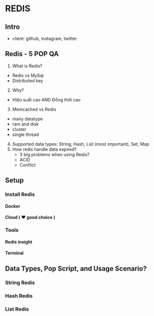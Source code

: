 # REDIS

## Intro

- client: github, instagram, twitter

## Redis - 5 POP QA
1. What is Redis?
  - Redis vs MySql
  - Distributed key
2. Why? 
  - Hiệu suất cao AND Đồng thời cao
3. Memcached vs Redis
  - many datatype
  - ram and disk
  - cluster
  - single thread
4. Supported data types: String, Hash, List (most important), Set, Map
5. How redis handle data expired?
   - 3 big problems when using Redis?
   - ACID 
   - Conflict

## Setup
### Install Redis
#### Docker
#### Cloud  ( ♥ good choice )

### Tools
#### Redis insight
#### Terminal

## Data Types, Pop Script, and Usage Scenario?
### String Redis
### Hash Redis
### List Redis
